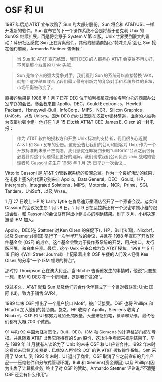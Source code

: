 # OSF 和 UI

1987 年后期 AT&T 宣布收购了 Sun 的大部分股份，Sun 将会和 AT&T/USL 一样开发新的软件。Sun 宣布它的下一个操作系统不会是将基于伯克利 Unix 的 SunOS 继续扩展，而是将会源于 System V 第 4 版。Unix 世界受到很大的震动：科研社区感觉 Sun 正在背离他们，其他的制造商担心“特殊关系”会让 Sun 抢在他们前面。Armando Stettner 告诉我：

> 当 Sun 和 AT&T 宣布结盟，我们 DEC 的人都担心 AT&T 会变得不再友好，不再是那个友善的 Unix 先驱...

> Sun 是每个人的强大竞争对手。我们看到 Sun 的系统可以直接替换 VAX，就想：这次结盟联合了我们最大最有创新力的竞争对手和系统软件的鼻祖，市场平衡被改变了。

直接的后果是 1988 年 1 月 7 日在 DEC 位于加利福尼亚州帕洛阿尔托的西部办公室举办的会议。参会者来自 Apollo，DEC，Gould Electronics，Hewlett-Packard，Honeywell-Bull，InfoCorp，MIPS，NCR，Silicon Graphics，UniSoft，以及 Unisys。因为 DEC 的办公室是在汉密尔顿林荫道，出席的人被称为汉密尔顿小组。他们在 1 月 15 日发给 ATT&T CEO James E. Olson 的一封电报：

> 作为 AT&T 软件的授权方和开放 Unix 标准的支持者，我们很关心近期 AT&T 和 Sun 发布的公告。这份公告让我们的公司和顾客对 Unix 作为一个开放标准的未来产生忧虑。我们感觉在即将到来的“uniform”会议之前很有必要针对这个问题得到更好的理解，我们请求我们公司负责 Unix 战略的管理者和 Cassoni 先生在 1988 年 1 月 25 日举办一次会议...

Vittorio Cassoni 是 AT&T 分管数据系统的资深总监。作为一个良好活动的结果，在电报上签名的代表分别来自 Apollo，Data General，DEC，Gould，HP，Intergraph，Integrated Solutions，MIPS，Motorola，NCR，Prime，SGI，Tandem，UniSoft，以及 Wyse。

1 月 27 日晚上 HP 的 Larry Lytle 在肯尼迪万豪酒店召开了一个预备会议。这次和 Cassoni 的会议发生在 1 月 28 日。2 月 9 日在达拉斯还有一个汉密尔顿小组的跟进会议。和 Cassoni 的会议没有得出小组关心的明确结果。到了 3 月，小组决定邀请 IBM 加入。

Apollo，DEC(在 Stettner 对 Ken Olsen 的催促下)，HP，Bull(法国)，Nixdorf，以及 Siemens(德国) 举行了一次半半开放的会议，并且在 1988 年宣布了开放软件基金会 (OSF) 的成立。这个基金会致力于操作系系统的开发，用户接口，发行版环境，和自由分享。最后，这个 Unix 分支会成为免 AT&T 授权。1988 年 5 月 18 日的《Wall Street Journal》上记录着出席 OSF 午餐的人们没人记得 Ken Olsen 的分享“一个 IBM 领导的舞台”。

那时的 Thompson 正在澳大利亚。当 Ritchie 告诉他发生的事情时，他说“只要想一想，IBM 和 DEC 在一个房间里，这是我们做的!”。

没过多久，AT&T 就和 Sun 以及他们的合作伙伴建立了一个反对者联盟: Unix 国际 (UI)，致力于销售 SVR4。

1989 年末 OSF 推出了一个用户接口 Motif，被广泛接受。OSF 也将 Phillips 和 Hitachi 加入他们的赞助商。总之，HP 收购了 Apollo，Siemens 收购了 Nixdorf。OSF 和 UI 都努力增加会员数量，大量赠送铅笔，徽章和贴纸。最终他们都有大概 200 个成员。

91 年和 92 年因为经济恶化，Bull，DEC，IBM 和 Siemens 的计算机部门都在亏损。并且随着 AT&T 出售它所持有的 Sun 股份，这场斗争看起来视乎结束了。早在 1989 年 11 月就有人谈论为了 Unix 的未来 OSF 和 UI 应该合并。1992 年末时这看起来已经无关紧要：已经没人再谈论 OSF 的免 AT&T 授权操作系统，Sun 采用了 Motif。到 1993 年末时，UI 退出了商业，OSF 取消了它之前宣布的几个产品——压缩软件和分布式管理环境。Bull 和 Siemens(资金原因) 以及 Phillips(因为出售了计算机业务) 终止了对 OSF 的赞助。Armando Stettner 评论说:“不清楚 OSF 还会有什么作用”。
